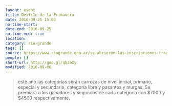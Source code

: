 ```yaml
---
layout: event 
title: Desfile de la Primavera
date: 2016-09-25 15:00
no-time-start: 
date-end: 2016-09-25
no-time-end: true
location: 
category: rio-grande
tags: []
source: https://www.riogrande.gob.ar/se-abrieron-las-inscripciones-tradicional-desfile-la-primavera-2/
people: []
short-url: http://goo.gl/qbzbXy
modified: 2016-09-06
---
```


> este año las categorías serán carrozas de nivel inicial, primario, especial y secundario, categoría libre y pasantes y murgas. Se premiará a los ganadores y segundos de cada categoría con $7000 y $4500 respectivamente.